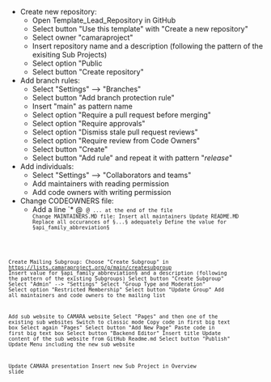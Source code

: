 * Create new repository:
  * Open Template_Lead_Repository in GitHub
  * Select button "Use this template" with "Create a new repository"
  * Select owner "camaraproject"
  * Insert repository name and a description (following the pattern of the exisiting Sub Projects)
  * Select option "Public
  * Select button "Create repository"
* Add branch rules:
  * Select "Settings" --> "Branches"
  * Select button "Add branch protection rule"
  * Insert "main" as pattern name
  * Select option "Require a pull request before merging"
  * Select option "Require approvals"
  * Select option "Dismiss stale pull request reviews"
  * Select option "Require review from Code Owners"
  * Select button "Create"
  * Select button "Add rule" and repeat it with pattern "*release*"
* Add individuals:
  * Select "Settings" --> "Collaborators and teams"
  * Add maintainers with reading permission
  * Add code owners with writing permission
* Change CODEOWNERS file:
  * Add a line `* @<code owner> @<code owner> ... at the end of the file
Change MAINTAINERS.MD file:
	Insert all maintainers
Update README.MD
	Replace all occurances of §...§ adequately
	Define the value for §api_family_abbreviation§

Create Mailing Subgroup:
	Choose "Create Subgroup" in https://lists.camaraproject.org/g/main/createsubgroup
	Insert value for §api_family_abbreviation§ and a description (following the pattern of the existing Subgroups)
	Select button "Create Subgroup"
	Select "Admin" --> "Settings"
	Select "Group Type and Moderation"
	Select option "Restricted Membership"
	Select button "Update Group"
	Add all maintainers and code owners to the mailing list

Add sub website to CAMARA website
	Select "Pages" and then one of the existing sub websites
	Switch to classic mode
	Copy code in first big text box
	Select again "Pages"
	Select button "Add New Page"
	Paste code in first big text box
	Select button "Backend Editor"
	Insert title
	Update content of the sub website from GitHub Readme.md
	Select button "Publish"
	Update Menu including the new sub website

Update CAMARA presentation
	Insert new Sub Project in Overview slide
